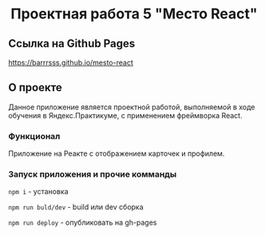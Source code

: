 <h1 align="center">Проектная работа 5 "Место React"</h1>

## Ссылка на Github Pages
https://barrrsss.github.io/mesto-react

## О проекте

Данное приложение является проектной работой, выполняемой в ходе обучения в Яндекс.Практикуме, с применением фреймворка React.

### Функционал

Приложение на Реакте с отображением карточек и профилем.

### Запуск приложения и прочие комманды

`npm i` - установка

`npm run buld/dev` - build или dev сборка

`npm run deploy` - опубликовать на gh-pages
